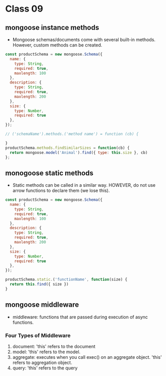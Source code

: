 # Class 09

## mongoose instance methods
- Mongoose schemas/documents come with several built-in methods. However, custom methods can be created.
```js
const productSchema = new mongoose.Schema({
  name: {
    type: String,
    required: true,
    maxlength: 100
  },
  description: {
    type: String,
    required: true,
    maxlength: 200
  },
  size: {
    type: Number,
    required: true
  },
});

// ('schemaName').methods.('method name') = function (cb) {

}
productSchema.methods.findSimilarSizes = function(cb) {
  return mongoose.model('Animal').find({ type: this.size }, cb)
};
```
## monogoose static methods
- Static methods can be called in a similar way. HOWEVER, do not use arrow functions to declare them (we lose this).

```js
const productSchema = new mongoose.Schema({
  name: {
    type: String,
    required: true,
    maxlength: 100
  },
  description: {
    type: String,
    required: true,
    maxlength: 200
  },
  size: {
    type: Number,
    required: true
  },
});

productSchema.static.('functionName', function(size) {
  return this.find({ size })
}
```

## mongoose middleware
- middleware: functions that are passed during execution of async functions.
### Four Types of Middleware
1. document: 'this' refers to the document
1. model: 'this' refers to the model.
1. aggregate: executes when you call exec() on an aggregate object. 'this' refers to aggregation object.
1. query: 'this' refers to the query